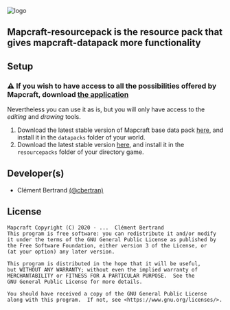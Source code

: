 ![logo](https://gitlab.com/cbertran/mapcraft-resourcepack/-/raw/main/icon.png "Logo")

## Mapcraft-resourcepack is the resource pack that gives mapcraft-datapack more functionality

## Setup
### <span>&#x26a0;</span> If you wish to have access to all the possibilities offered by Mapcraft, download [the application](https://gitlab.com/cbertran)

Nevertheless you can use it as is, but you will only have access to the *editing* and *drawing* tools.
1. Download the latest stable version of Mapcraft base data pack [here](https://gitlab.com/cbertran/mapcraft-datapack/-/releases), and install it in the ``datapacks`` folder of your world.
2. Download the latest stable version [here](https://gitlab.com/cbertran/mapcraft-resourcepack/-/releases), and install it in the ``resourcepacks`` folder of your directory game.

## Developer(s)
- Clément Bertrand [(@cbertran)](https://gitlab.com/cbertran)

## License
    Mapcraft Copyright (C) 2020 - ...  Clément Bertrand
    This program is free software: you can redistribute it and/or modify
    it under the terms of the GNU General Public License as published by
    the Free Software Foundation, either version 3 of the License, or
    (at your option) any later version.

    This program is distributed in the hope that it will be useful,
    but WITHOUT ANY WARRANTY; without even the implied warranty of
    MERCHANTABILITY or FITNESS FOR A PARTICULAR PURPOSE.  See the
    GNU General Public License for more details.

    You should have received a copy of the GNU General Public License
    along with this program.  If not, see <https://www.gnu.org/licenses/>.
